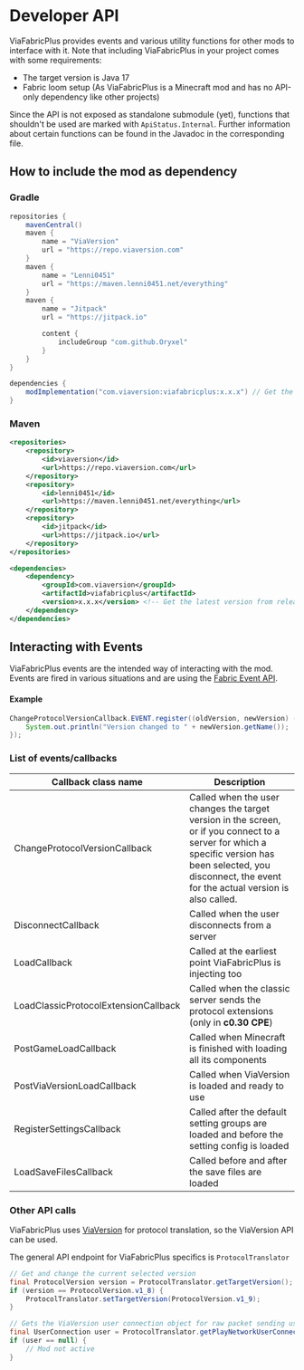 # Developer API
ViaFabricPlus provides events and various utility functions for other mods to interface with it. Note that including
ViaFabricPlus in your project comes with some requirements:
- The target version is Java 17
- Fabric loom setup (As ViaFabricPlus is a Minecraft mod and has no API-only dependency like other projects)

Since the API is not exposed as standalone submodule (yet), functions that shouldn't be used are marked with
`ApiStatus.Internal`. Further information about certain functions can be found in the Javadoc in the corresponding file.

## How to include the mod as dependency
### Gradle
```groovy
repositories {
    mavenCentral()
    maven { 
        name = "ViaVersion"
        url = "https://repo.viaversion.com"
    }
    maven {
        name = "Lenni0451"
        url = "https://maven.lenni0451.net/everything"
    }
    maven {
        name = "Jitpack"
        url = "https://jitpack.io"

        content {
            includeGroup "com.github.Oryxel"
        }
    }
}

dependencies {
    modImplementation("com.viaversion:viafabricplus:x.x.x") // Get the latest version from releases
}
```

### Maven
```xml
<repositories>
    <repository>
        <id>viaversion</id>
        <url>https://repo.viaversion.com</url>
    </repository>
    <repository>
        <id>lenni0451</id>
        <url>https://maven.lenni0451.net/everything</url>
    </repository>
    <repository>
        <id>jitpack</id>
        <url>https://jitpack.io</url>
    </repository>
</repositories>

<dependencies>
    <dependency>
        <groupId>com.viaversion</groupId>
        <artifactId>viafabricplus</artifactId>
        <version>x.x.x</version> <!-- Get the latest version from releases -->
    </dependency>
</dependencies>
```

## Interacting with Events
ViaFabricPlus events are the intended way of interacting with the mod.
Events are fired in various situations and are using the [Fabric Event API](https://fabricmc.net/wiki/tutorial:events). 

#### Example
```java
ChangeProtocolVersionCallback.EVENT.register((oldVersion, newVersion) -> {
    System.out.println("Version changed to " + newVersion.getName());
});
```
### List of events/callbacks
| Callback class name                  | Description                                                                                                                                                                                                   |
|--------------------------------------|---------------------------------------------------------------------------------------------------------------------------------------------------------------------------------------------------------------|
| ChangeProtocolVersionCallback        | Called when the user changes the target version in the screen, or if you connect to a server for which a specific version has been selected, you disconnect, the event for the actual version is also called. |
| DisconnectCallback                   | Called when the user disconnects from a server                                                                                                                                                                |
| LoadCallback                         | Called at the earliest point ViaFabricPlus is injecting too                                                                                                                                                   |
| LoadClassicProtocolExtensionCallback | Called when the classic server sends the protocol extensions (only in **c0.30 CPE**)                                                                                                                          |
| PostGameLoadCallback                 | Called when Minecraft is finished with loading all its components                                                                                                                                             |
| PostViaVersionLoadCallback           | Called when ViaVersion is loaded and ready to use                                                                                                                                                             |
| RegisterSettingsCallback             | Called after the default setting groups are loaded and before the setting config is loaded                                                                                                                    |
| LoadSaveFilesCallback                | Called before and after the save files are loaded                                                                                                                                                             |

### Other API calls

ViaFabricPlus uses [ViaVersion](https://github.com/ViaVersion/ViaVersion) for protocol translation, so the ViaVersion API can be used.

The general API endpoint for ViaFabricPlus specifics is `ProtocolTranslator` 
```java
// Get and change the current selected version
final ProtocolVersion version = ProtocolTranslator.getTargetVersion();
if (version == ProtocolVersion.v1_8) {
    ProtocolTranslator.setTargetVersion(ProtocolVersion.v1_9);
}

// Gets the ViaVersion user connection object for raw packet sending using ViaVersion API
final UserConnection user = ProtocolTranslator.getPlayNetworkUserConnection();
if (user == null) {
    // Mod not active
}
```